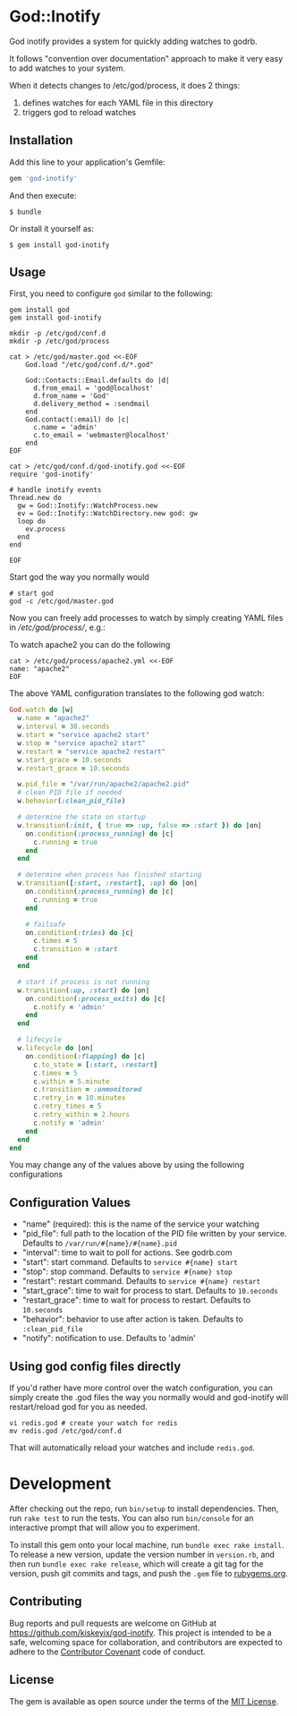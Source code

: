 # God::Inotify

God inotify provides a system for quickly adding watches to godrb.

It follows "convention over documentation" approach to make it very easy to add
watches to your system.

When it detects changes to /etc/god/process, it does 2 things:

1. defines watches for each YAML file in this directory
2. triggers god to reload watches

## Installation

Add this line to your application's Gemfile:

```ruby
gem 'god-inotify'
```

And then execute:

    $ bundle

Or install it yourself as:

    $ gem install god-inotify

## Usage

First, you need to configure `god` similar to the following:

```terminal
gem install god
gem install god-inotify

mkdir -p /etc/god/conf.d
mkdir -p /etc/god/process

cat > /etc/god/master.god <<-EOF
    God.load "/etc/god/conf.d/*.god"

    God::Contacts::Email.defaults do |d|
      d.from_email = 'god@localhost'
      d.from_name = 'God'
      d.delivery_method = :sendmail
    end
    God.contact(:email) do |c|
      c.name = 'admin'
      c.to_email = 'webmaster@localhost'
    end
EOF

cat > /etc/god/conf.d/god-inotify.god <<-EOF
require 'god-inotify'

# handle inotify events
Thread.new do
  gw = God::Inotify::WatchProcess.new
  ev = God::Inotify::WatchDirectory.new god: gw
  loop do
    ev.process
  end
end

EOF
```

Start god the way you normally would

```terminal
# start god
god -c /etc/god/master.god
```

Now you can freely add processes to watch by simply creating YAML
files in _/etc/god/process/_, e.g.:

To watch apache2 you can do the following

```terminal
cat > /etc/god/process/apache2.yml <<-EOF
name: "apache2"
EOF
```

The above YAML configuration translates to
the following god watch:

```ruby
God.watch do |w|
  w.name = "apache2"
  w.interval = 30.seconds
  w.start = "service apache2 start"
  w.stop = "service apache2 start"
  w.restart = "service apache2 restart"
  w.start_grace = 10.seconds
  w.restart_grace = 10.seconds

  w.pid_file = "/var/run/apache2/apache2.pid"
  # clean PID file if needed
  w.behavior(:clean_pid_file)

  # determine the state on startup
  w.transition(:init, { true => :up, false => :start }) do |on|
    on.condition(:process_running) do |c|
      c.running = true
    end
  end

  # determine when process has finished starting
  w.transition([:start, :restart], :up) do |on|
    on.condition(:process_running) do |c|
      c.running = true
    end

    # failsafe
    on.condition(:tries) do |c|
      c.times = 5
      c.transition = :start
    end
  end

  # start if process is not running
  w.transition(:up, :start) do |on|
    on.condition(:process_exits) do |c|
      c.notify = 'admin'
    end
  end

  # lifecycle
  w.lifecycle do |on|
    on.condition(:flapping) do |c|
      c.to_state = [:start, :restart]
      c.times = 5
      c.within = 5.minute
      c.transition = :unmonitored
      c.retry_in = 10.minutes
      c.retry_times = 5
      c.retry_within = 2.hours
      c.notify = 'admin'
    end
  end
end
```

You may change any of the values above by using the following configurations

## Configuration Values

  * "name" (required): this is the name of the service your watching
  * "pid\_file": full path to the location of the PID file written by your service.
    Defaults to `/var/run/#{name}/#{name}.pid`
  * "interval": time to wait to poll for actions. See godrb.com
  * "start": start command. Defaults to `service #{name} start`
  * "stop": stop command. Defaults to `service #{name} stop`
  * "restart": restart command. Defaults to `service #{name} restart`
  * "start\_grace": time to wait for process to start. Defaults to `10.seconds`
  * "restart\_grace": time to wait for process to restart. Defaults to `10.seconds`
  * "behavior": behavior to use after action is taken. Defaults to `:clean_pid_file`
  * "notify": notification to use. Defaults to 'admin'

## Using god config files directly

If you'd rather have more control over the watch configuration, you can simply create
the .god files the way you normally would and god-inotify will restart/reload god for
you as needed.

```
vi redis.god # create your watch for redis
mv redis.god /etc/god/conf.d
```

That will automatically reload your watches and include `redis.god`.

# Development

After checking out the repo, run `bin/setup` to install dependencies. Then, run `rake test`
to run the tests. You can also run `bin/console` for an interactive prompt that will allow
you to experiment.

To install this gem onto your local machine, run `bundle exec rake install`. To release a new
version, update the version number in `version.rb`, and then run `bundle exec rake release`,
which will create a git tag for the version, push git commits and tags, and push the `.gem`
file to [rubygems.org](https://rubygems.org).

## Contributing

Bug reports and pull requests are welcome on GitHub at https://github.com/kiskeyix/god-inotify.
This project is intended to be a safe, welcoming space for collaboration, and contributors are
expected to adhere to the [Contributor Covenant](contributor-covenant.org) code of conduct.

## License

The gem is available as open source under the terms of the [MIT License](http://opensource.org/licenses/MIT).

